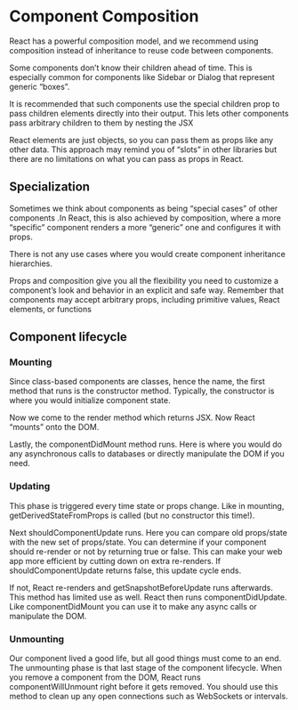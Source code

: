 # Component Composition

React has a powerful composition model, and we recommend using composition instead of inheritance to reuse code between components.

Some components don’t know their children ahead of time. This is especially common for components like Sidebar or Dialog that represent generic “boxes”.

It is recommended that such components use the special children prop to pass children elements directly into their output. This lets other components pass arbitrary children to them by nesting the JSX

React elements are just objects, so you can pass them as props like any other data. This approach may remind you of “slots” in other libraries but there are no limitations on what you can pass as props in React.

## Specialization

Sometimes we think about components as being “special cases” of other components .In React, this is also achieved by composition, where a more “specific” component renders a more “generic” one and configures it with props.

There is not any use cases where you would create component inheritance hierarchies.

Props and composition give you all the flexibility you need to customize a component’s look and behavior in an explicit and safe way. Remember that components may accept arbitrary props, including primitive values, React elements, or functions

## Component lifecycle

### Mounting

Since class-based components are classes, hence the name, the first method that runs is the constructor method. Typically, the constructor is where you would initialize component state.

Now we come to the render method which returns JSX. Now React “mounts” onto the DOM.

Lastly, the componentDidMount method runs. Here is where you would do any asynchronous calls to databases or directly manipulate the DOM if you need.

### Updating

This phase is triggered every time state or props change. Like in mounting, getDerivedStateFromProps is called (but no constructor this time!).

Next shouldComponentUpdate runs. Here you can compare old props/state with the new set of props/state. You can determine if your component should re-render or not by returning true or false. This can make your web app more efficient by cutting down on extra re-renders. If shouldComponentUpdate returns false, this update cycle ends.

If not, React re-renders and getSnapshotBeforeUpdate runs afterwards. This method has limited use as well. React then runs componentDidUpdate. Like componentDidMount you can use it to make any async calls or manipulate the DOM.

### Unmounting

Our component lived a good life, but all good things must come to an end. The unmounting phase is that last stage of the component lifecycle. When you remove a component from the DOM, React runs componentWillUnmount right before it gets removed. You should use this method to clean up any open connections such as WebSockets or intervals.
